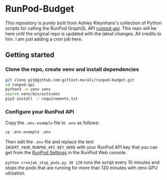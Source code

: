 # RunPod-Budget

This repository is purely built from Ashley Kleynhans's collection of Python scripts for calling the RunPod GraphQL API [runpod-api](https://github.com/ashleykleynhans/runpod-api). This repo will be here until the original repo is updated with the latest changes. All credits to him. I am just adding a cron job here.

## Getting started


### Clone the repo, create venv and install dependencies

```bash
git clone git@github.com:gitlost-murali/runpod-budget.git
cd runpod-api
python3 -m venv venv
source venv/bin/activate
pip3 install -r requirements.txt
```

### Configure your RunPod API

Copy the `.env.example` file to `.env` as follows:


```bash
cp .env.example .env
```

Then edit the `.env` file and replace the text `INSERT_YOUR_RUNPOD_API_KEY_HERE`
with your RunPod API key that you can get from the [RunPod Settings](
https://www.runpod.io/console/user/settings) in the RunPod Web console.

`python cronjob_stop_pods.py 10 120` runs the script every 10 minutes and stops the pods that are running for more than 120 minutes with zero GPU utlization.